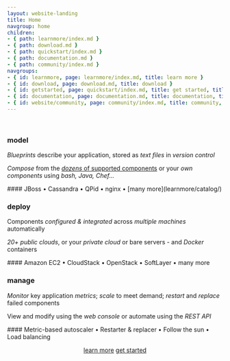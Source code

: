 ```yaml
---
layout: website-landing
title: Home
navgroup: home
children:
- { path: learnmore/index.md }
- { path: download.md }
- { path: quickstart/index.md }
- { path: documentation.md }
- { path: community/index.md }
navgroups:
- { id: learnmore, page: learnmore/index.md, title: learn more }
- { id: download, page: download.md, title: download }
- { id: getstarted, page: quickstart/index.md, title: get started, title_in_menu: Get started }
- { id: documentation, page: documentation.md, title: documentation, title_in_menu: All documentation }
- { id: website/community, page: community/index.md, title: community, title_in_menu: Community home }
---
```


<div class="jumbotron">
<div id="apachebrooklynbanner">&nbsp;</div>

<div class="row">
<div class="col-md-4" markdown="1">

### model

*Blueprints* describe your application, stored as *text files* in *version control*

*Compose* from the [*dozens* of supported components](learnmore/catalog/) or your *own components* using *bash, Java, Chef...*

<div class="text-muted" markdown="1">
#### JBoss &bull; Cassandra &bull; QPid &bull; nginx &bull; [many more](learnmore/catalog/)
</div>

</div>
<div class="col-md-4" markdown="1">

### deploy

Components *configured &amp; integrated* across *multiple machines* automatically

*20+ public clouds*, or your *private cloud* or bare servers - and *Docker* containers

<div class="text-muted" markdown="1">
#### Amazon EC2 &bull; CloudStack &bull; OpenStack &bull; SoftLayer &bull; many more
</div>

</div>
<div class="col-md-4" markdown="1">

### manage

*Monitor* key application *metrics*; *scale* to meet demand; *restart* and *replace* failed components

View and modify using the *web console* or automate using the *REST API*

<div class="text-muted" markdown="1">
#### Metric-based autoscaler &bull; Restarter &amp; replacer &bull; Follow the sun &bull; Load balancing 
</div>

</div>
</div><!-- row -->

<div style="text-align: center" markdown="1">

<a class="btn btn-primary btn-lg" role="button" href="learnmore.html">learn more</a>
<a class="btn btn-primary btn-lg" role="button" href="quickstart/">get started</a>

</div>

</div><!-- jumbotron -->
